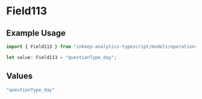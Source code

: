 # Field113

## Example Usage

```typescript
import { Field113 } from "inkeep-analytics-typescript/models/operations";

let value: Field113 = "questionType_day";
```

## Values

```typescript
"questionType_day"
```
